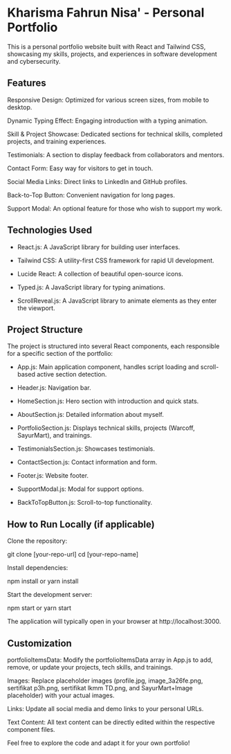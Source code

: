 # Kharisma Fahrun Nisa' - Personal Portfolio
This is a personal portfolio website built with React and Tailwind CSS, showcasing my skills, projects, and experiences in software development and cybersecurity.

## Features
Responsive Design: Optimized for various screen sizes, from mobile to desktop.

Dynamic Typing Effect: Engaging introduction with a typing animation.

Skill & Project Showcase: Dedicated sections for technical skills, completed projects, and training experiences.

Testimonials: A section to display feedback from collaborators and mentors.

Contact Form: Easy way for visitors to get in touch.

Social Media Links: Direct links to LinkedIn and GitHub profiles.

Back-to-Top Button: Convenient navigation for long pages.

Support Modal: An optional feature for those who wish to support my work.

## Technologies Used
* React.js: A JavaScript library for building user interfaces.

* Tailwind CSS: A utility-first CSS framework for rapid UI development.

* Lucide React: A collection of beautiful open-source icons.

* Typed.js: A JavaScript library for typing animations.

* ScrollReveal.js: A JavaScript library to animate elements as they enter the viewport.

## Project Structure
The project is structured into several React components, each responsible for a specific section of the portfolio:

* App.js: Main application component, handles script loading and scroll-based active section detection.

* Header.js: Navigation bar.

* HomeSection.js: Hero section with introduction and quick stats.

* AboutSection.js: Detailed information about myself.

* PortfolioSection.js: Displays technical skills, projects (Warcoff, SayurMart), and trainings.

* TestimonialsSection.js: Showcases testimonials.

* ContactSection.js: Contact information and form.

* Footer.js: Website footer.

* SupportModal.js: Modal for support options.

* BackToTopButton.js: Scroll-to-top functionality.

## How to Run Locally (if applicable)
Clone the repository:

git clone [your-repo-url]
cd [your-repo-name]

Install dependencies:

npm install or
yarn install

Start the development server:

npm start or
yarn start

The application will typically open in your browser at http://localhost:3000.

## Customization
portfolioItemsData: Modify the portfolioItemsData array in App.js to add, remove, or update your projects, tech skills, and trainings.

Images: Replace placeholder images (profile.jpg, image_3a26fe.png, sertifikat p3h.png, sertifikat lkmm TD.png, and SayurMart+Image placeholder) with your actual images.

Links: Update all social media and demo links to your personal URLs.

Text Content: All text content can be directly edited within the respective component files.

Feel free to explore the code and adapt it for your own portfolio!

